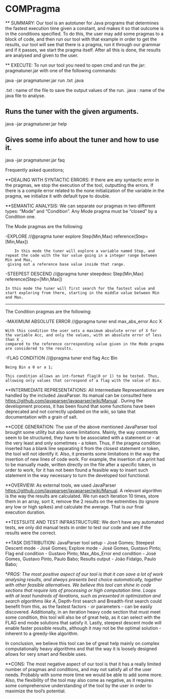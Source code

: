 # COMPragma

** SUMMARY: 
Our tool is an autotuner for Java programs that determines the fastest execution time given a  constant,
 and makes it so that outcome is in the conditions specified.
To do this, the user may add some pragmas to a block of code, and then run our tool with that example in 
order to get the results, our tool will see that there is a pragma, run it through our grammar and if it passes, 
we start the pragma itself. After all this is done, the results are analysed and given to the user.
 
 
** EXECUTE: 
To run our tool you need to open cmd and run the jar: pragmatuner.jar with one of the following commands:
 
java -jar pragmatuner.jar run <outputfile>.txt  <inputfile>.java
 
<outputfile>.txt : name of the file to save the output values of the run.
<inputfile>.java : name of the java file to analyse.
 
Runs the tuner with the given arguments.
------------------------------------------------------------------------------------------------------
 
java -jar pragmatuner.jar help
 
Gives some info about the tuner and how to use it.
------------------------------------------------------------------------------------------------------
java -jar pragmatuner.jar faq
 
Frequently asked questions;
 
 
 
**DEALING WITH SYNTACTIC ERRORS: 
If there are any syntactic error in the pragmas, we stop the execution of the tool, outputting the errors. 
If there is a compile error related to the none initialization of the variable in the pragma, 
we initialize it with default type to double.
 
 
 
**SEMANTIC ANALYSIS:
We can separate our pragmas in two different types: “Mode” and “Condition”.
Any Mode pragma must be “closed” by a Condition one.
 
The Mode pragmas are the following:
    
-EXPLORE
    	//@pragma tuner explore Step(Min,Max) reference(Step=[Min,Max])
    
    	In this mode the tuner will explore a variable named Step, and repeat the code with the Var value going in a integer range between Min and Max, 
   	 giving out a reference base value inside that range.
   	 
-STEEPEST DESCEND
	//@pragma tuner steepdesc Step(Min,Max) reference(Step=[Min,Max])
    
	In this mode the tuner will first search for the fastest value and start exploring from there, starting in the middle value between Min and Max.
------------------------------------------------------------------------------------------------------------------
The Condition pragmas are the following:
 
-MAXIMUM ABSOLUTE ERROR
   	 //@pragma tuner end max_abs_error Acc X
 
	With this condition the user sets a maximum absolute error of X for the variable Acc, and only the values, with an absolute error of less than X , 
	compared to the reference corresponding value given in the Mode pragma are considered to the results.
 
-FLAG CONDITION
   	 //@pragma tuner end flag Acc Bin 
    
	Being Bin a 0 or a 1;
 
	This condition allows an int-format flag(0 or 1) to be tested. Thus, allowing only values that correspond of a flag with the value of Bin.
    
 
 
 
**INTERMEDIATE REPRESENTATIONS: 
All Intermediate Representations are handled by the included JavaParser. Its manual can be consulted here https://github.com/javaparser/javaparser/wiki/Manual . 
During the development process, it has been found that some functions have been deprecated and not correctly updated on the wiki, so take that documentation with 
a grain of salt.
 
 
**CODE GENERATION: 
The use of the above mentioned JavaParser tool brought some utility but also some limitations. Mainly, the way comments seem to be structured, 
they have to be associated with a statement or - at the very least and only sometimes - a token. 
Thus, if the pragma condition inserted has a blank line separating it from the closest statement or token, the tool will not identify it. 
Also, it presents some limitations in the way the insertion of new lines of code work. For example, the insertion of a print had to be manually made,
written directly on the file after a specific token, in order to work, for it has not been found a feasible way to insert such statement in the way necessary 
to turn the developed tool functional.
 
 
 
**OVERVIEW: 
As external tools, we used JavaParser https://github.com/javaparser/javaparser/wiki/Manual.
A relevant algorithm is the way the results are calculated. We run each iteration 10 times, 
store them in an array, sort it, remove the 2 results on the extremities (to ignore any low or high spikes) and calculate the average. 
That is our final execution duration.

 
 
**TESTSUITE AND TEST INFRASTRUCTURE:
 We don’t have any automated tests, we only did manual tests in order to test our code and see if the results were the correct.
 
**TASK DISTRIBUTION: 
JavaParser tool setup - José Gomes;
Steepest Descent mode - José Gomes;
Explore mode - José Gomes, Gustavo Pinto;
Flag end condition - Gustavo Pinto;
Max_Abs_Error end condition - José Gomes, Gustavo Pinto, Paulo Babo;
Results output - João Fidalgo, Paulo Babo;
 
 
**PROS: 
The most positive aspect of our tool is that it can save a lot of work analysing results,
and always presents best choice automatically, together with other feasible alternatives.
We believe this tool can shine in code sections that require lots of processing or high computation time.
Loops with at least hundreds of iterations, such as presented in optimization and search algorithms like A*, 
Depth-first search and Breadth-first search could benefit from this, as the fastest factors - or parameters - can be easily discovered.
Additionally, in an iteration heavy code section that must meet some condition, this tool will also be of great help, 
as it can select with the FLAG end mode solutions that satisfy it.
Lastly, steepest descent mode will enable faster possible results, although it may not be the optimal solution - inherent to a greedy-like algorithm.
 
In conclusion, we believe this tool can be of great help mainly on complex computationally heavy algorithms and that the way it is loosely 
designed allows for very smart and flexible uses.
 
 
**CONS: 
The most negative aspect of our tool is that it has a really limited number of pragmas and conditions, and may not satisfy all of the user needs. 
Probably with some more time we would be able to  add some more.
Also, the flexibility of the tool may also come as negative, as it requires some comprehensive understanding of the tool by the user in order to 
maximize the tool’s potential.

